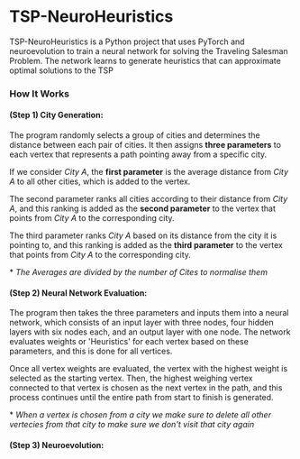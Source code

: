 # TSP-NeuroHeuristics
TSP-NeuroHeuristics is a Python project that uses PyTorch and neuroevolution to train a neural network for solving the Traveling Salesman Problem. The network learns to generate heuristics that can approximate optimal solutions to the TSP

### How It Works

#### (Step 1) City Generation:

The program randomly selects a group of cities and determines the distance between each pair of cities. It then assigns **three parameters** to each vertex that represents a path pointing away from a specific city.

If we consider *City A*, the **first parameter** is the average distance from *City A* to all other cities, which is added to the vertex.

The second parameter ranks all cities according to their distance from *City A*, and this ranking is added as the **second parameter** to the vertex that points from *City A* to the corresponding city.

The third parameter ranks *City A* based on its distance from the city it is pointing to, and this ranking is added as the **third parameter** to the vertex that points from *City A* to the corresponding city.

\* *The Averages are divided by the number of Cites to normalise them*

#### (Step 2) Neural Network Evaluation:

The program then takes the three parameters and inputs them into a neural network, which consists of an input layer with three nodes, four hidden layers with six nodes each, and an output layer with one node. The network evaluates weights or 'Heuristics' for each vertex based on these parameters, and this is done for all vertices.

Once all vertex weights are evaluated, the vertex with the highest weight is selected as the starting vertex. Then, the highest weighing vertex connected to that vertex is chosen as the next vertex in the path, and this process continues until the entire path from start to finish is generated.

\* *When a vertex is chosen from a city we make sure to delete all other vertecies from that city to make sure we don't visit that city again*

#### (Step 3) Neuroevolution:
